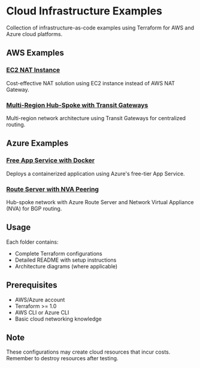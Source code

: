 # Cloud Infrastructure Examples

Collection of infrastructure-as-code examples using Terraform for AWS and Azure cloud platforms.

## AWS Examples

### [EC2 NAT Instance](aws-ec2-nat-instance/)
Cost-effective NAT solution using EC2 instance instead of AWS NAT Gateway.

### [Multi-Region Hub-Spoke with Transit Gateways](aws-multi-region-hub-spoke-with-transit-gateways/)
Multi-region network architecture using Transit Gateways for centralized routing.

## Azure Examples

### [Free App Service with Docker](azure-free-app-service-with-docker/)
Deploys a containerized application using Azure's free-tier App Service.

### [Route Server with NVA Peering](azure-route-server-peering-nva/)
Hub-spoke network with Azure Route Server and Network Virtual Appliance (NVA) for BGP routing.

## Usage

Each folder contains:
- Complete Terraform configurations
- Detailed README with setup instructions
- Architecture diagrams (where applicable)

## Prerequisites

- AWS/Azure account
- Terraform >= 1.0
- AWS CLI or Azure CLI
- Basic cloud networking knowledge

## Note
These configurations may create cloud resources that incur costs. Remember to destroy resources after testing.
